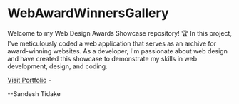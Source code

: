 # WebAwardWinnersGallery

Welcome to my Web Design Awards Showcase repository! 🏆 In this project, I've meticulously coded a web application that serves as an archive for award-winning websites. As a developer, I'm passionate about web design and have created this showcase to demonstrate my skills in web development, design, and coding.

<a href="https://sandeshtidakeportfolio.netlify.app/">Visit Portfolio</a>
-<p>--Sandesh Tidake</p>
